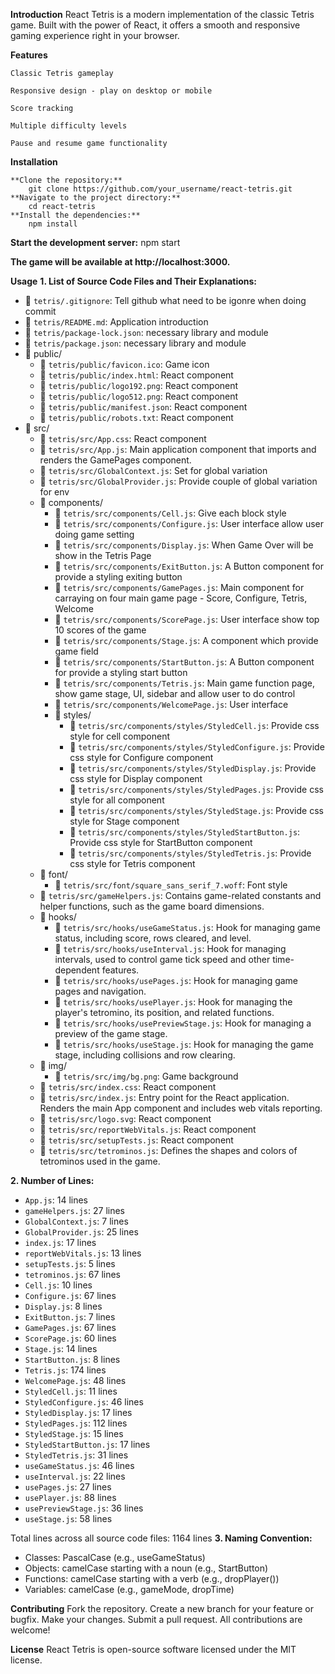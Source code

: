 **Introduction**
React Tetris is a modern implementation of the classic Tetris game. Built with the power of React, it offers a smooth and responsive gaming experience right in your browser.

**Features**

    Classic Tetris gameplay
    
    Responsive design - play on desktop or mobile
    
    Score tracking
    
    Multiple difficulty levels
    
    Pause and resume game functionality
**Installation**

    **Clone the repository:**
        git clone https://github.com/your_username/react-tetris.git
    **Navigate to the project directory:**
        cd react-tetris
    **Install the dependencies:**
        npm install
        
**Start the development server:**
    npm start

**The game will be available at http://localhost:3000.**

**Usage**
**1. List of Source Code Files and Their Explanations:**

- 📄 `tetris/.gitignore`: Tell github what need to be igonre when doing commit
- 📄 `tetris/README.md`: Application introduction
- 📄 `tetris/package-lock.json`: necessary library and module
- 📄 `tetris/package.json`: necessary library and module
- 📂 public/
  - 📄 `tetris/public/favicon.ico`: Game icon
  - 📄 `tetris/public/index.html`: React component
  - 📄 `tetris/public/logo192.png`: React component
  - 📄 `tetris/public/logo512.png`: React component
  - 📄 `tetris/public/manifest.json`: React component
  - 📄 `tetris/public/robots.txt`: React component
- 📂 src/
  - 📄 `tetris/src/App.css`: React component
  - 📄 `tetris/src/App.js`: Main application component that imports and renders the GamePages component.
  - 📄 `tetris/src/GlobalContext.js`: Set for global variation
  - 📄 `tetris/src/GlobalProvider.js`: Provide couple of global variation for env
  - 📂 components/
    - 📄 `tetris/src/components/Cell.js`: Give each block style
    - 📄 `tetris/src/components/Configure.js`: User interface allow user doing game setting
    - 📄 `tetris/src/components/Display.js`: When Game Over will be show in the Tetris Page
    - 📄 `tetris/src/components/ExitButton.js`: A Button component for provide a styling exiting button
    - 📄 `tetris/src/components/GamePages.js`: Main component for carraying on four main game page - Score, Configure, Tetris, Welcome
    - 📄 `tetris/src/components/ScorePage.js`: User interface show top 10 scores of the game
    - 📄 `tetris/src/components/Stage.js`: A component which provide game field
    - 📄 `tetris/src/components/StartButton.js`: A Button component for provide a styling start button
    - 📄 `tetris/src/components/Tetris.js`: Main game function page, show game stage, UI, sidebar and allow user to do control
    - 📄 `tetris/src/components/WelcomePage.js`: User interface
    - 📂 styles/
      - 📄 `tetris/src/components/styles/StyledCell.js`: Provide css style for cell component
      - 📄 `tetris/src/components/styles/StyledConfigure.js`: Provide css style for Configure component
      - 📄 `tetris/src/components/styles/StyledDisplay.js`: Provide css style for Display component
      - 📄 `tetris/src/components/styles/StyledPages.js`: Provide css style for all component
      - 📄 `tetris/src/components/styles/StyledStage.js`: Provide css style for Stage component
      - 📄 `tetris/src/components/styles/StyledStartButton.js`: Provide css style for StartButton component
      - 📄 `tetris/src/components/styles/StyledTetris.js`: Provide css style for Tetris component
  - 📂 font/
    - 📄 `tetris/src/font/square_sans_serif_7.woff`: Font style
  - 📄 `tetris/src/gameHelpers.js`: Contains game-related constants and helper functions, such as the game board dimensions.
  - 📂 hooks/
    - 📄 `tetris/src/hooks/useGameStatus.js`: Hook for managing game status, including score, rows cleared, and level.
    - 📄 `tetris/src/hooks/useInterval.js`: Hook for managing intervals, used to control game tick speed and other time-dependent features.
    - 📄 `tetris/src/hooks/usePages.js`: Hook for managing game pages and navigation.
    - 📄 `tetris/src/hooks/usePlayer.js`: Hook for managing the player's tetromino, its position, and related functions.
    - 📄 `tetris/src/hooks/usePreviewStage.js`: Hook for managing a preview of the game stage.
    - 📄 `tetris/src/hooks/useStage.js`: Hook for managing the game stage, including collisions and row clearing.
  - 📂 img/
    - 📄 `tetris/src/img/bg.png`: Game background
  - 📄 `tetris/src/index.css`: React component
  - 📄 `tetris/src/index.js`: Entry point for the React application. Renders the main App component and includes web vitals reporting.
  - 📄 `tetris/src/logo.svg`: React component
  - 📄 `tetris/src/reportWebVitals.js`: React component
  - 📄 `tetris/src/setupTests.js`: React component
  - 📄 `tetris/src/tetrominos.js`: Defines the shapes and colors of tetrominos used in the game.

**2. Number of Lines:**

- `App.js`: 14 lines
- `gameHelpers.js`: 27 lines
- `GlobalContext.js`: 7 lines
- `GlobalProvider.js`: 25 lines
- `index.js`: 17 lines
- `reportWebVitals.js`: 13 lines
- `setupTests.js`: 5 lines
- `tetrominos.js`: 67 lines
- `Cell.js`: 10 lines
- `Configure.js`: 67 lines
- `Display.js`: 8 lines
- `ExitButton.js`: 7 lines
- `GamePages.js`: 67 lines
- `ScorePage.js`: 60 lines
- `Stage.js`: 14 lines
- `StartButton.js`: 8 lines
- `Tetris.js`: 174 lines
- `WelcomePage.js`: 48 lines
- `StyledCell.js`: 11 lines
- `StyledConfigure.js`: 46 lines
- `StyledDisplay.js`: 17 lines
- `StyledPages.js`: 112 lines
- `StyledStage.js`: 15 lines
- `StyledStartButton.js`: 17 lines
- `StyledTetris.js`: 31 lines
- `useGameStatus.js`: 46 lines
- `useInterval.js`: 22 lines
- `usePages.js`: 27 lines
- `usePlayer.js`: 88 lines
- `usePreviewStage.js`: 36 lines
- `useStage.js`: 58 lines

Total lines across all source code files: 1164 lines
**3. Naming Convention:**

- Classes: PascalCase (e.g., useGameStatus)
- Objects: camelCase starting with a noun (e.g., StartButton)
- Functions: camelCase starting with a verb (e.g., dropPlayer())
- Variables: camelCase (e.g., gameMode, dropTime)

**Contributing**
Fork the repository.
Create a new branch for your feature or bugfix.
Make your changes.
Submit a pull request.
All contributions are welcome!

**License**
React Tetris is open-source software licensed under the MIT license.
